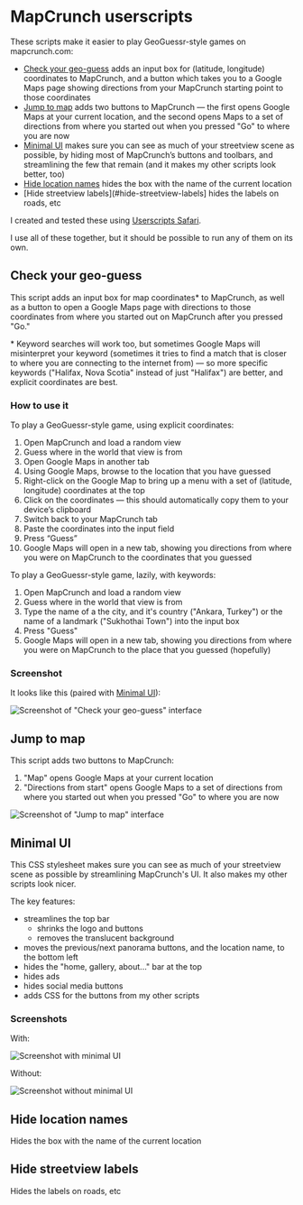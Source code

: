 # MapCrunch userscripts

These scripts make it easier to play GeoGuessr-style games on mapcrunch.com:

- [Check your geo-guess](#check-your-geo-guess) adds an input box for (latitude, longitude) coordinates to MapCrunch, and a button which takes you to a Google Maps page showing directions from your MapCrunch starting point to those coordinates
- [Jump to map](#jump-to-map) adds two buttons to MapCrunch — the first opens Google Maps at your current location, and the second opens Maps to a set of directions from where you started out when you pressed "Go" to where you are now
- [Minimal UI](#minimal-ui) makes sure you can see as much of your streetview scene as possible, by hiding most of MapCrunch’s buttons and toolbars, and streamlining the few that remain (and it makes my other scripts look better, too)
- [Hide location names](#hide-location-names) hides the box with the name of the current location
- [Hide streetview labels](#hide-streetview-labels] hides the labels on roads, etc

I created and tested these using [Userscripts Safari](https://github.com/quoid/userscripts).

I use all of these together, but it should be possible to run any of them on its own.

## Check your geo-guess

This script adds an input box for map coordinates\* to MapCrunch, as well as a button to open a Google Maps page with directions to those coordinates from where you started out on MapCrunch after you pressed "Go."

\* Keyword searches will work too, but sometimes Google Maps will misinterpret your keyword (sometimes it tries to find a match that is closer to where you are connecting to the internet from) — so more specific keywords ("Halifax, Nova Scotia" instead of just "Halifax") are better, and explicit coordinates are best.

### How to use it

To play a GeoGuessr-style game, using explicit coordinates:

1. Open MapCrunch and load a random view
2. Guess where in the world that view is from
3. Open Google Maps in another tab
4. Using Google Maps, browse to the location that you have guessed
5. Right-click on the Google Map to bring up a menu with a set of (latitude, longitude) coordinates at the top
6. Click on the coordinates — this should automatically copy them to your device’s clipboard
7. Switch back to your MapCrunch tab
8. Paste the coordinates into the input field
9. Press “Guess”
10. Google Maps will open in a new tab, showing you directions from where you were on MapCrunch to the coordinates that you guessed

To play a GeoGuessr-style game, lazily, with keywords:

1. Open MapCrunch and load a random view
2. Guess where in the world that view is from
3. Type the name of a the city, and it's country ("Ankara, Turkey") or the name of a landmark ("Sukhothai Town") into the input box
4. Press "Guess"
5. Google Maps will open in a new tab, showing you directions from where you were on MapCrunch to the place that you guessed (hopefully)

### Screenshot

It looks like this (paired with [Minimal UI](#minimal-ui)):
 
![Screenshot of "Check your geo-guess" interface](screenshots/check-your-geo-guess.png)

## Jump to map

This script adds two buttons to MapCrunch:

1. "Map" opens Google Maps at your current location
2. "Directions from start" opens Google Maps to a set of directions from where you started out when you pressed "Go" to where you are now

![Screenshot of "Jump to map" interface](screenshots/jump-to-map.png)

## Minimal UI

This CSS stylesheet makes sure you can see as much of your streetview scene as possible by streamlining MapCrunch's UI. It also makes my other scripts look nicer.

The key features:

- streamlines the top bar
    - shrinks the logo and buttons
    - removes the translucent background
- moves the previous/next panorama buttons, and the location name, to the bottom left
- hides the "home, gallery, about..." bar at the top
- hides ads
- hides social media buttons
- adds CSS for the buttons from my other scripts

### Screenshots

With:

![Screenshot with minimal UI](screenshots/minimal-ui--after.png)

Without:

![Screenshot without minimal UI](screenshots/minimal-ui--before.png)

## Hide location names

Hides the box with the name of the current location

## Hide streetview labels

Hides the labels on roads, etc
